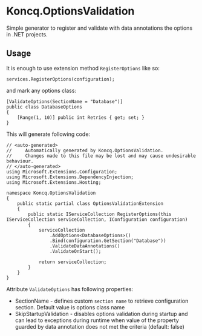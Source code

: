 # Koncq.OptionsValidation

Simple generator to register and validate with data annotations the options in .NET projects.

## Usage

It is enough to use extension method `RegisterOptions` like so:

```
services.RegisterOptions(configuration);
```

and mark any options class:

```
[ValidateOptions(SectionName = "Database")]
public class DatabaseOptions
{
    [Range(1, 10)] public int Retries { get; set; }
}
```

This will generate following code:
```
// <auto-generated>
//     Automatically generated by Koncq.OptionsValidation.
//     Changes made to this file may be lost and may cause undesirable behaviour.
// </auto-generated>
using Microsoft.Extensions.Configuration;
using Microsoft.Extensions.DependencyInjection;
using Microsoft.Extensions.Hosting;

namespace Koncq.OptionsValidation 
{
    public static partial class OptionsValidationExtension
    {
        public static IServiceCollection RegisterOptions(this IServiceCollection serviceCollection, IConfiguration configuration)
        {
            serviceCollection
                .AddOptions<DatabaseOptions>()
                .Bind(configuration.GetSection("Database"))
                .ValidateDataAnnotations()
                .ValidateOnStart();

            return serviceCollection;
        }
    }
}
```

Attribute `ValidateOptions` has following properties:

- SectionName - defines custom `section name` to retrieve configuration section. Default value is options class name  
- SkipStartupValidation - disables options validation during startup and can lead to exceptions during runtime when value of the property guarded by data annotation does not met the criteria (default: false)

